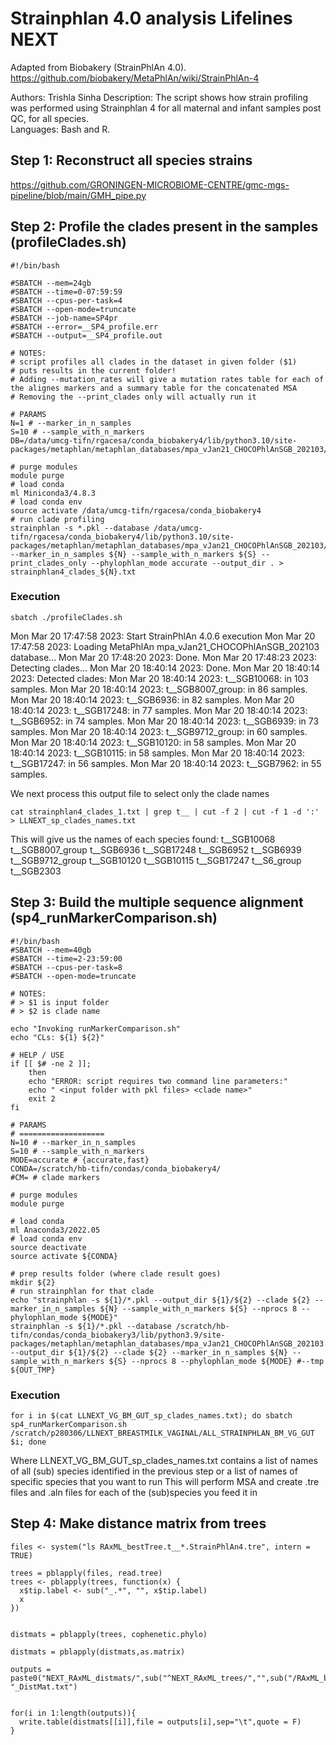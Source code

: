 # Strainphlan 4.0 analysis Lifelines NEXT 

Adapted from Biobakery (StrainPhlAn 4.0). 
https://github.com/biobakery/MetaPhlAn/wiki/StrainPhlAn-4

Authors: Trishla Sinha
Description: The script shows how strain profiling was performed using Strainphlan 4 for all maternal and infant samples post QC, for all species.   
Languages: Bash and R.   

## Step 1: Reconstruct all species strains

https://github.com/GRONINGEN-MICROBIOME-CENTRE/gmc-mgs-pipeline/blob/main/GMH_pipe.py 

## Step 2: Profile the clades present in the samples (profileClades.sh)

```
#!/bin/bash

#SBATCH --mem=24gb
#SBATCH --time=0-07:59:59
#SBATCH --cpus-per-task=4
#SBATCH --open-mode=truncate
#SBATCH --job-name=SP4pr
#SBATCH --error=__SP4_profile.err
#SBATCH --output=__SP4_profile.out

# NOTES:
# script profiles all clades in the dataset in given folder ($1)
# puts results in the current folder!
# Adding --mutation_rates will give a mutation rates table for each of the alignes markers and a summary table for the concatenated MSA
# Removing the --print_clades only will actually run it 

# PARAMS
N=1 # --marker_in_n_samples
S=10 # --sample_with_n_markers
DB=/data/umcg-tifn/rgacesa/conda_biobakery4/lib/python3.10/site-packages/metaphlan/metaphlan_databases/mpa_vJan21_CHOCOPhlAnSGB_202103/mpa_vJan21_CHOCOPhlAnSGB_202103.pkl 

# purge modules
module purge
# load conda
ml Miniconda3/4.8.3
# load conda env
source activate /data/umcg-tifn/rgacesa/conda_biobakery4
# run clade profiling
strainphlan -s *.pkl --database /data/umcg-tifn/rgacesa/conda_biobakery4/lib/python3.10/site-packages/metaphlan/metaphlan_databases/mpa_vJan21_CHOCOPhlAnSGB_202103/mpa_vJan21_CHOCOPhlAnSGB_202103.pkl --marker_in_n_samples ${N} --sample_with_n_markers ${S} --print_clades_only --phylophlan_mode accurate --output_dir . > strainphlan4_clades_${N}.txt

```
### Execution 

```
sbatch ./profileClades.sh 

```
Mon Mar 20 17:47:58 2023: Start StrainPhlAn 4.0.6 execution
Mon Mar 20 17:47:58 2023: Loading MetaPhlAn mpa_vJan21_CHOCOPhlAnSGB_202103 database...
Mon Mar 20 17:48:20 2023: Done.
Mon Mar 20 17:48:23 2023: Detecting clades...
Mon Mar 20 18:40:14 2023: Done.
Mon Mar 20 18:40:14 2023: Detected clades: 
Mon Mar 20 18:40:14 2023:       t__SGB10068: in 103 samples.
Mon Mar 20 18:40:14 2023:       t__SGB8007_group: in 86 samples.
Mon Mar 20 18:40:14 2023:       t__SGB6936: in 82 samples.
Mon Mar 20 18:40:14 2023:       t__SGB17248: in 77 samples.
Mon Mar 20 18:40:14 2023:       t__SGB6952: in 74 samples.
Mon Mar 20 18:40:14 2023:       t__SGB6939: in 73 samples.
Mon Mar 20 18:40:14 2023:       t__SGB9712_group: in 60 samples.
Mon Mar 20 18:40:14 2023:       t__SGB10120: in 58 samples.
Mon Mar 20 18:40:14 2023:       t__SGB10115: in 58 samples.
Mon Mar 20 18:40:14 2023:       t__SGB17247: in 56 samples.
Mon Mar 20 18:40:14 2023:       t__SGB7962: in 55 samples.


We next process this output file to select only the clade names

```
cat strainphlan4_clades_1.txt | grep t__ | cut -f 2 | cut -f 1 -d ':' > LLNEXT_sp_clades_names.txt

```

This will give us the names of each species found: 
t__SGB10068
t__SGB8007_group
t__SGB6936
t__SGB17248
t__SGB6952
t__SGB6939
t__SGB9712_group
t__SGB10120
t__SGB10115
t__SGB17247
t__S6_group
t__SGB2303


## Step 3: Build the multiple sequence alignment (sp4_runMarkerComparison.sh)


```
#!/bin/bash
#SBATCH --mem=40gb
#SBATCH --time=2-23:59:00
#SBATCH --cpus-per-task=8
#SBATCH --open-mode=truncate

# NOTES:
# > $1 is input folder
# > $2 is clade name

echo "Invoking runMarkerComparison.sh"
echo "CLs: ${1} ${2}"

# HELP / USE
if [[ $# -ne 2 ]]; 
    then 
    echo "ERROR: script requires two command line parameters:"
    echo " <input folder with pkl files> <clade name>"
    exit 2
fi

# PARAMS
# ===================
N=10 # --marker_in_n_samples
S=10 # --sample_with_n_markers 
MODE=accurate # {accurate,fast}
CONDA=/scratch/hb-tifn/condas/conda_biobakery4/
#CM= # clade markers

# purge modules
module purge

# load conda
ml Anaconda3/2022.05
# load conda env
source deactivate
source activate ${CONDA}

# prep results folder (where clade result goes)
mkdir ${2}
# run strainphlan for that clade
echo "strainphlan -s ${1}/*.pkl --output_dir ${1}/${2} --clade ${2} --marker_in_n_samples ${N} --sample_with_n_markers ${S} --nprocs 8 --phylophlan_mode ${MODE}"
strainphlan -s ${1}/*.pkl --database /scratch/hb-tifn/condas/conda_biobakery3/lib/python3.9/site-packages/metaphlan/metaphlan_databases/mpa_vJan21_CHOCOPhlAnSGB_202103.pkl --output_dir ${1}/${2} --clade ${2} --marker_in_n_samples ${N} --sample_with_n_markers ${S} --nprocs 8 --phylophlan_mode ${MODE} #--tmp ${OUT_TMP}

```

### Execution

```
for i in $(cat LLNEXT_VG_BM_GUT_sp_clades_names.txt); do sbatch sp4_runMarkerComparison.sh  /scratch/p280306/LLNEXT_BREASTMILK_VAGINAL/ALL_STRAINPHLAN_BM_VG_GUT $i; done
```
Where LLNEXT_VG_BM_GUT_sp_clades_names.txt contains a list of names of all (sub) species identified in the previous step or a list of names of specific species that you want to run 
This will perform MSA and create .tre files and .aln files for each of the (sub)species you feed it in 



## Step 4: Make distance matrix from trees

```
files <- system("ls RAxML_bestTree.t__*.StrainPhlAn4.tre", intern = TRUE)

trees = pblapply(files, read.tree)
trees <- pblapply(trees, function(x) {
  x$tip.label <- sub("_.*", "", x$tip.label)
  x
})


distmats = pblapply(trees, cophenetic.phylo)

distmats = pblapply(distmats,as.matrix)

outputs = paste0("NEXT_RAxML_distmats/",sub("^NEXT_RAxML_trees/","",sub("/RAxML_bestTree.*","",files)), "_DistMat.txt")


for(i in 1:length(outputs)){
  write.table(distmats[[i]],file = outputs[i],sep="\t",quote = F)
}
```

